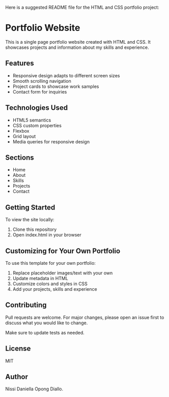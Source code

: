 Here is a suggested README file for the HTML and CSS portfolio project:

# Portfolio Website

This is a single page portfolio website created with HTML and CSS. It showcases projects and information about my skills and experience.

## Features

- Responsive design adapts to different screen sizes
- Smooth scrolling navigation
- Project cards to showcase work samples
- Contact form for inquiries

## Technologies Used

- HTML5 semantics
- CSS custom properties
- Flexbox
- Grid layout
- Media queries for responsive design

## Sections

- Home 
- About
- Skills
- Projects
- Contact

## Getting Started

To view the site locally:

1. Clone this repository
2. Open index.html in your browser


## Customizing for Your Own Portfolio

To use this template for your own portfolio: 

1. Replace placeholder images/text with your own
2. Update metadata in HTML 
3. Customize colors and styles in CSS
4. Add your projects, skills and experience

## Contributing

Pull requests are welcome. For major changes, please open an issue first to discuss what you would like to change.

Make sure to update tests as needed.

## License

MIT

## Author

Nissi Daniella Opong Diallo.